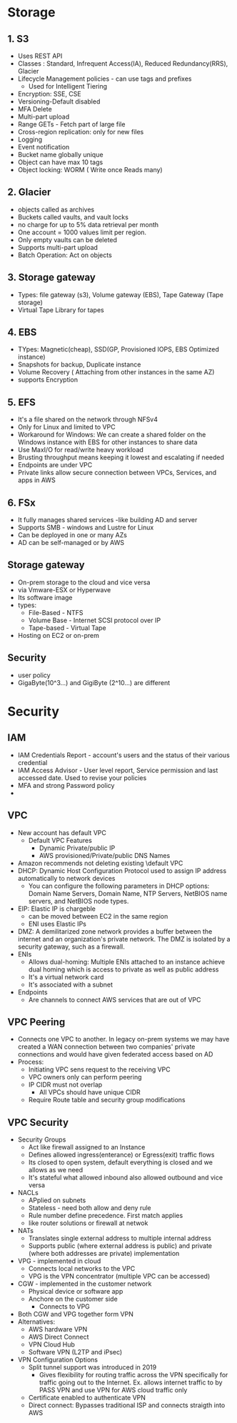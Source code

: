 # Storage
## 1. S3
- Uses REST API
- Classes : Standard, Infrequent Access(IA), Reduced Redundancy(RRS), Glacier
- Lifecycle Management policies - can use tags and prefixes
  - Used for Intelligent Tiering
- Encryption: SSE, CSE
- Versioning-Default disabled
- MFA Delete
- Multi-part upload
- Range GETs - Fetch part of large file
- Cross-region replication: only for new files
- Logging
- Event notification
- Bucket name globally unique
- Object can have max 10 tags
- Object locking: WORM ( Write once Reads many)
## 2. Glacier
- objects called as archives
- Buckets called vaults, and vault locks
- no charge for up to 5% data retrieval per month
- One account = 1000 values limit per region.
- Only empty vaults can be deleted
- Supports multi-part upload
- Batch Operation: Act on objects
## 3. Storage gateway
- Types: file gateway (s3), Volume gateway (EBS), Tape Gateway (Tape storage)
- Virtual Tape Library for tapes
## 4. EBS
- TYpes: Magnetic(cheap), SSD(GP, Provisioned IOPS, EBS Optimized instance)
- Snapshots for backup, Duplicate instance
- Volume Recovery ( Attaching from other instances in the same AZ)
- supports Encryption
## 5. EFS
- It's a file shared on the network through NFSv4
- Only for Linux and limited to VPC
- Workaround for Windows: We can create a shared folder on the Windows instance with EBS for other instances to share data 
- Use MaxI/O for read/write heavy workload
- Brusting throughput means keeping it lowest and escalating if needed
- Endpoints are under VPC
- Private links allow secure connection between VPCs, Services, and apps in AWS
## 6. FSx
- It fully manages shared services -like building AD and server
- Supports SMB - windows and Lustre for Linux
-  Can be deployed in one or many AZs
-  AD can be self-managed or by AWS
## Storage  gateway 
- On-prem storage to the cloud and vice versa
- via Vmware-ESX or Hyperwave
- Its software image
- types:
  - File-Based - NTFS
  - Volume Base - Internet SCSI protocol over IP
  - Tape-based - Virtual Tape
- Hosting on EC2 or on-prem
## Security 
- user policy
- GigaByte(10^3...) and GigiByte (2^10...) are different

# Security
## IAM 
- IAM Credentials Report - account's users and the status of their various
credential
- IAM Access Advisor - User level report, Service permission and last accessed date. Used to revise your policies
- MFA and strong Password policy
- 
## VPC
- New account has default VPC
  - Default VPC Features
    - Dynamic Private/public IP
    - AWS provisioned/Private/public DNS Names
- Amazon recommends not deleting existing \default VPC
- DHCP: Dynamic Host Configuration Protocol used to assign IP address automatically to network devices
  - You can configure the following parameters in DHCP options: Domain Name Servers, Domain Name, NTP Servers, NetBIOS name servers, and NetBIOS node types. 
- EIP: Elastic IP is chargeble
  - can be moved between EC2 in the same region
  - ENI uses Elastic IPs
- DMZ: A demilitarized zone network provides a buffer between the internet and an organization's private network. The DMZ is isolated by a security gateway, such as a firewall.
- ENIs
  - Allows dual-homing: Multiple ENIs attached to an instance achieve dual homing which is access to private as well as  public address
  - It's a virtual network card
  - It's associated with a subnet
- Endpoints
  - Are channels to connect AWS services that are out of VPC
## VPC Peering
- Connects one VPC to another. In legacy on-prem systems we may have created a WAN connection between two companies' private connections and would have given federated access based on AD
- Process:
  - Initiating VPC sens request to the receiving VPC
  - VPC owners only can perform peering
  - IP CIDR must not overlap
    - All VPCs should have unique CIDR
  - Require Route table and security group modifications
## VPC Security
- Security Groups
  - Act like firewall assigned to an Instance
  - Defines allowed ingress(enterance) or Egress(exit) traffic flows
  - Its closed to open system, default everything is closed and we allows as we need
  - It's stateful what allowed inbound also allowed outbound and vice versa
- NACLs
  - APplied on subnets
  - Stateless - need both allow and deny rule
  - Rule number define precedence. First match applies
  - like router solutions or firewall at netwok
- NATs
  - Translates single external address to multiple internal address
  - Supports public (where external address is public) and private (where both addresses are private) implementation
- VPG - implemented in cloud
  - Connects local networks to the VPC
  - VPG is the VPN concentrator (multiple VPC can be accessed)
- CGW - implemented in the customer network
  - Physical device or software app
  - Anchore on the customer side
    - Connects to VPG
- Both CGW and VPG together form VPN
- Alternatives:
  - AWS hardware VPN
  - AWS Direct Connect
  - VPN Cloud Hub
  - Software VPN (L2TP and iPsec)
- VPN Configuration Options
  - Split tunnel support was introduced in 2019
    - Gives flexibility for routing traffic across the VPN specifically for traffic going out to the Internet. Ex. allows internet traffic to by PASS VPN and use VPN for AWS cloud traffic only
  - Certificate enabled to authenticate VPN
  - Direct connect: Bypasses traditional ISP and connects straigth into AWS
    





















